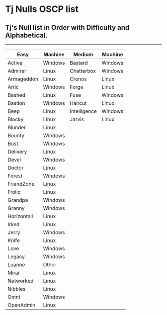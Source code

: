# Tj Nulls OSCP list
## Tj's Null list in Order with Difficulty and Alphabetical. 

------------------- 


| Easy | Machine | Medium | Machine |
| ---- | ------- | ------ | ------- |
| Active | Windows | Bastard | Windows |
| Admirer | Linux | Chatterbox | Windows |            
| Armageddon | Linux | Cronos | Linux |
| Artic | Windows | Forge | Linux |
| Bashed | Linux | Fuse | Windows |
| Bastion | Windows | Haircut | Linux |
| Beep | Linux | Intelligence | Windows |
| Blocky | Linux | Jarvis | Linux |
| Blunder | Linux |
| Bounty | Windows |
| Bust |  Windows |
| Delivery | Linux |
| Devel | Windows |
| Doctor | Linux |
| Forest | Windows |
| FriendZone | Linux |
| Frolic | Linux |
| Grandpa | Windows |
| Granny | Windows |
| Horizontall | Linux |
| Irked | Linux |
| Jerry | Windows |
| Knife | Linux |
| Love |  Windows |
| Legacy | Windows |
| Luanne | Other |
| Mirai | Linux |
| Networked | Linux |
| Nibbles | Linux |
| Omni | Windows |
| OpenAdmin | Linux |
